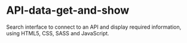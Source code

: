 # API-data-get-and-show
Search interface to connect to an API and display required information, using HTML5, CSS, SASS and JavaScript.
